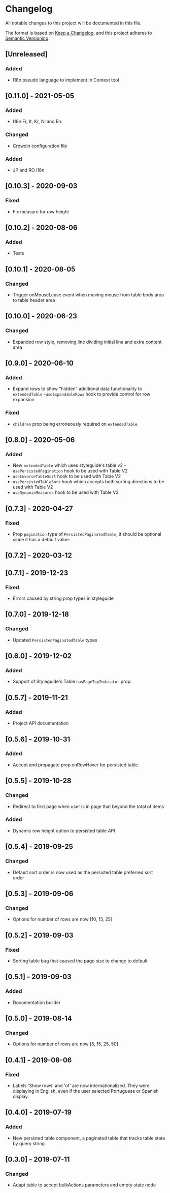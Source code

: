 # Changelog

All notable changes to this project will be documented in this file.

The format is based on [Keep a Changelog](https://keepachangelog.com/en/1.0.0/),
and this project adheres to [Semantic Versioning](https://semver.org/spec/v2.0.0.html).

## [Unreleased]

### Added

- I18n pseudo language to implement In Context tool

## [0.11.0] - 2021-05-05

### Added

- I18n Fr, It, Kr, Nl and En.

### Changed

- Crowdin configuration file

### Added

- JP and RO i18n

## [0.10.3] - 2020-09-03

### Fixed

- Fix measure for row height

## [0.10.2] - 2020-08-06

### Added

- Tests

## [0.10.1] - 2020-08-05

### Changed

- Trigger onMouseLeave event when moving mouse from table body area to table header area

## [0.10.0] - 2020-06-23

### Changed

- Expanded row style, removing line dividing initial line and extra content area

## [0.9.0] - 2020-06-10

### Added

- Expand rows to show "hidden" additional data functionality to `extendedTable` -`useExpandableRows` hook to provide control for row expansion

### Fixed

- `children` prop being erroneously required on `extendedTable`

## [0.8.0] - 2020-05-06

### Added

- New `extendedTable` which uses styleguide's table v2 -`usePersistedPagination` hook to be used with Table V2
- `useInverseTableSort` hook to be used with Table V2
- `usePersistedTableSort` hook which accepts both sorting directions to be used with Table
  V2
- `useDynamicMeasures` hook to be used with Table V2

## [0.7.3] - 2020-04-27

### Fixed

- Prop `pagination` type of `PersistedPaginatedTable`, it should be optional since it has a default value.

## [0.7.2] - 2020-03-12

## [0.7.1] - 2019-12-23

### Fixed

- Errors caused by string prop types in styleguide

## [0.7.0] - 2019-12-18

### Changed

- Updated `PersistedPaginatedTable` types

## [0.6.0] - 2019-12-02

### Added

- Support of Styleguide's Table `hasPageTopIndicator` prop.

## [0.5.7] - 2019-11-21

### Added

- Project API documentation

## [0.5.6] - 2019-10-31

### Added

- Accept and propagate prop onRowHover for persisted table

## [0.5.5] - 2019-10-28

### Changed

- Redirect to first page when user is in page that beyond the total of items

### Added

- Dynamic row height option to persisted table API

## [0.5.4] - 2019-09-25

### Changed

- Default sort order is now used as the persisted table preferred sort order

## [0.5.3] - 2019-09-06

### Changed

- Options for number of rows are now [10, 15, 25]

## [0.5.2] - 2019-09-03

### Fixed

- Sorting table bug that caused the page size to change to default

## [0.5.1] - 2019-09-03

### Added

- Documentation builder

## [0.5.0] - 2019-08-14

### Changed

- Options for number of rows are now [5, 15, 25, 50]

## [0.4.1] - 2019-08-06

### Fixed

- Labels 'Show rows' and 'of' are now internationalized. They were displaying in English, even if the user selected Portuguese or Spanish display.

## [0.4.0] - 2019-07-19

### Added

- New persisted table component, a paginated table that tracks table state by query string

## [0.3.0] - 2019-07-11

### Changed

- Adapt table to accept bulkActions parameters and empty state node
